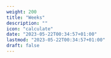 ```yaml
---
weight: 200
title: "Weeks"
description: ""
icon: "calculate"
date: "2023-05-22T00:34:57+01:00"
lastmod: "2023-05-22T00:34:57+01:00"
draft: false
---
```

